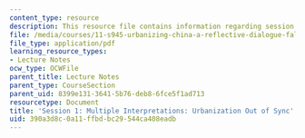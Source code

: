 ```yaml
---
content_type: resource
description: This resource file contains information regarding session 1.
file: /media/courses/11-s945-urbanizing-china-a-reflective-dialogue-fall-2013/390a3d8c0a11ffbdbc29544ca408eadb_MIT11_S945F13_Session1.pdf
file_type: application/pdf
learning_resource_types:
- Lecture Notes
ocw_type: OCWFile
parent_title: Lecture Notes
parent_type: CourseSection
parent_uid: 8399e131-3641-5b76-deb8-6fce5f1ad713
resourcetype: Document
title: 'Session 1: Multiple Interpretations: Urbanization Out of Sync'
uid: 390a3d8c-0a11-ffbd-bc29-544ca408eadb
---
```

